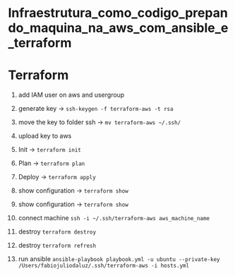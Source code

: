 # Infraestrutura_como_codigo_prepando_maquina_na_aws_com_ansible_e_terraform
 
# Terraform

1. add IAM user on aws and usergroup

2. generate key -> `ssh-keygen -f terraform-aws -t rsa`

3.  move the key to folder ssh -> `mv terraform-aws ~/.ssh/`

4. upload key to aws

5. Init -> `terraform init`

6. Plan -> `terraform plan`

7. Deploy -> `terraform apply`

8. show configuration -> `terraform show`

9. show configuration -> `terraform show`

10. connect machine `ssh -i ~/.ssh/terraform-aws aws_machine_name`

11. destroy `terraform destroy`

11. destroy `terraform refresh`

12. run ansible `ansible-playbook playbook.yml -u ubuntu --private-key  /Users/fabiojuliodaluz/.ssh/terraform-aws -i hosts.yml` 